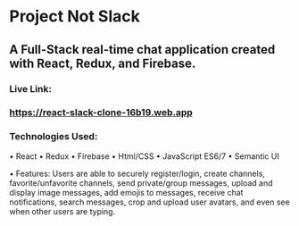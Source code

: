 # Project Not Slack
## A Full-Stack real-time chat application created with React, Redux, and Firebase.

### Live Link:
### https://react-slack-clone-16b19.web.app

### Technologies Used: 
  • React 
  • Redux 
  • Firebase 
  • Html/CSS 
  • JavaScript ES6/7 
  • Semantic UI 

• Features: Users are able to securely register/login, create channels, favorite/unfavorite channels, send private/group messages, upload and display image messages, add emojis to messages, receive chat notifications, search messages, crop and upload user avatars, and even see when other users are typing.
